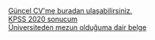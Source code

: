 <div><a href="https://aqeeph.github.io/docs/cv.pdf">Güncel CV'me buradan ulaşabilirsiniz.</a></div>
<div><a href="https://aqeeph.github.io/docs/kpss_2020.pdf">KPSS 2020 sonucum</a></div>
<div><a href="https://aqeeph.github.io/docs/mezun_belgesi.pdf">Üniversiteden mezun olduğuma dair belge</a></div>
